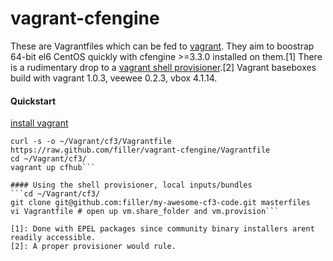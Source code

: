 vagrant-cfengine
================
These are Vagrantfiles which can be fed to [vagrant](http://vagrantup.com/).
They aim to boostrap 64-bit el6 CentOS quickly with cfengine >=3.3.0 installed on them.[1]
There is a rudimentary drop to a [vagrant shell provisioner](http://vagrantup.com/docs/provisioners/shell.html).[2]
Vagrant baseboxes build with vagrant 1.0.3, veewee 0.2.3, vbox 4.1.14.

#### Quickstart
[install vagrant](http://vagrantup.com/docs/getting-started/index.html)
```mkdir -p ~/Vagrant/cf3
curl -s -o ~/Vagrant/cf3/Vagrantfile https://raw.github.com/filler/vagrant-cfengine/Vagrantfile
cd ~/Vagrant/cf3/
vagrant up cfhub```

#### Using the shell provisioner, local inputs/bundles
```cd ~/Vagrant/cf3/
git clone git@github.com:filler/my-awesome-cf3-code.git masterfiles
vi Vagrantfile # open up vm.share_folder and vm.provision```

[1]: Done with EPEL packages since community binary installers arent readily accessible.
[2]: A proper provisioner would rule.
